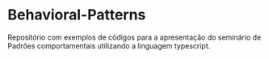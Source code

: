 # Behavioral-Patterns

Repositório com exemplos de códigos para a apresentação do seminário de Padrões comportamentais utilizando a linguagem typescript.
